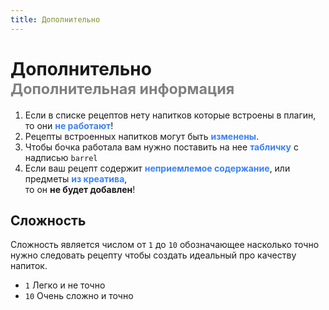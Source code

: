 ```yaml
---
title: Дополнительно
---
```


# Дополнительно <br/> <span style="color: gray;"><sup> Дополнительная информация </sup></span>


1. Если в списке рецептов нету напитков которые встроены в плагин, <br/>то они **<span style="color: #3b82f6;">не работают</span>**!
2. Рецепты встроенных напитков могут быть **<span style="color: #3b82f6;">изменены</span>**.
3. Чтобы бочка работала вам нужно поставить на нее **<span style="color: #3b82f6;">табличку</span>** с надписью `barrel`
4. Если ваш рецепт содержит **<span style="color: #3b82f6;">неприемлемое содержание</span>**, или предметы **<span style="color: #3b82f6;">из креатива</span>**,<br/> то он **не будет добавлен**!


## Сложность
Сложность является числом от `1` до `10` обозначающее насколько точно нужно следовать рецепту чтобы создать идеальный про качеству напиток.
- `1` Легко и не точно
- `10` Очень сложно и точно 